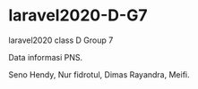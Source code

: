 # laravel2020-D-G7
laravel2020 class D Group 7

Data informasi PNS.

Seno Hendy, Nur fidrotul, Dimas Rayandra, Meifi.
